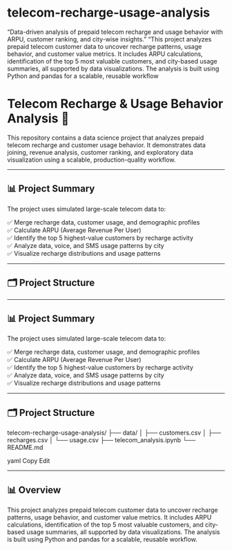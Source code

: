 # telecom-recharge-usage-analysis
“Data-driven analysis of prepaid telecom recharge and usage behavior with ARPU, customer ranking, and city-wise insights.”
“This project analyzes prepaid telecom customer data to uncover recharge patterns, usage behavior, and customer value metrics. It includes ARPU calculations, identification of the top 5 most valuable customers, and city-based usage summaries, all supported by data visualizations. The analysis is built using Python and pandas for a scalable, reusable workflow
# Telecom Recharge & Usage Behavior Analysis 🚀

This repository contains a data science project that analyzes prepaid telecom recharge and customer usage behavior. It demonstrates data joining, revenue analysis, customer ranking, and exploratory data visualization using a scalable, production-quality workflow.

---

## 📊 Project Summary

The project uses simulated large-scale telecom data to:

✅ Merge recharge data, customer usage, and demographic profiles  
✅ Calculate ARPU (Average Revenue Per User)  
✅ Identify the top 5 highest-value customers by recharge activity  
✅ Analyze data, voice, and SMS usage patterns by city  
✅ Visualize recharge distributions and usage patterns

---

## 🗂️ Project Structure



---

## 📊 Project Summary

The project uses simulated large-scale telecom data to:

✅ Merge recharge data, customer usage, and demographic profiles  
✅ Calculate ARPU (Average Revenue Per User)  
✅ Identify the top 5 highest-value customers by recharge activity  
✅ Analyze data, voice, and SMS usage patterns by city  
✅ Visualize recharge distributions and usage patterns

---

## 🗂️ Project Structure

telecom-recharge-usage-analysis/
├── data/
│ ├── customers.csv
│ ├── recharges.csv
│ └── usage.csv
├── telecom_analysis.ipynb
└── README.md

yaml
Copy
Edit




---

## 📊 Overview

This project analyzes prepaid telecom customer data to uncover recharge patterns, usage behavior, and customer value metrics. It includes ARPU calculations, identification of the top 5 most valuable customers, and city-based usage summaries, all supported by data visualizations. The analysis is built using Python and pandas for a scalable, reusable workflow.
